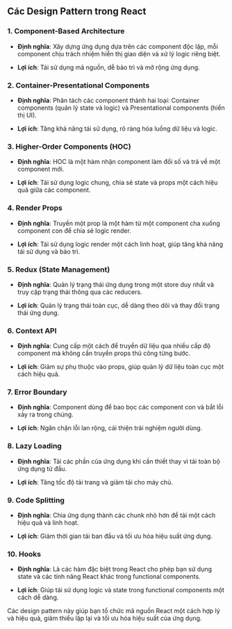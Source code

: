 ## Các Design Pattern trong React

### 1. Component-Based Architecture

- **Định nghĩa**: Xây dựng ứng dụng dựa trên các component độc lập, mỗi component chịu trách nhiệm hiển thị giao diện và xử lý logic riêng biệt.

- **Lợi ích**: Tái sử dụng mã nguồn, dễ bảo trì và mở rộng ứng dụng.

### 2. Container-Presentational Components

- **Định nghĩa**: Phân tách các component thành hai loại: Container components (quản lý state và logic) và Presentational components (hiển thị UI).

- **Lợi ích**: Tăng khả năng tái sử dụng, rõ ràng hóa luồng dữ liệu và logic.

### 3. Higher-Order Components (HOC)

- **Định nghĩa**: HOC là một hàm nhận component làm đối số và trả về một component mới.

- **Lợi ích**: Tái sử dụng logic chung, chia sẻ state và props một cách hiệu quả giữa các component.

### 4. Render Props

- **Định nghĩa**: Truyền một prop là một hàm từ một component cha xuống component con để chia sẻ logic render.

- **Lợi ích**: Tái sử dụng logic render một cách linh hoạt, giúp tăng khả năng tái sử dụng và bảo trì.

### 5. Redux (State Management)

- **Định nghĩa**: Quản lý trạng thái ứng dụng trong một store duy nhất và truy cập trạng thái thông qua các reducers.

- **Lợi ích**: Quản lý trạng thái toàn cục, dễ dàng theo dõi và thay đổi trạng thái ứng dụng.

### 6. Context API

- **Định nghĩa**: Cung cấp một cách để truyền dữ liệu qua nhiều cấp độ component mà không cần truyền props thủ công từng bước.

- **Lợi ích**: Giảm sự phụ thuộc vào props, giúp quản lý dữ liệu toàn cục một cách hiệu quả.

### 7. Error Boundary

- **Định nghĩa**: Component dùng để bao bọc các component con và bắt lỗi xảy ra trong chúng.

- **Lợi ích**: Ngăn chặn lỗi lan rộng, cải thiện trải nghiệm người dùng.

### 8. Lazy Loading

- **Định nghĩa**: Tải các phần của ứng dụng khi cần thiết thay vì tải toàn bộ ứng dụng từ đầu.

- **Lợi ích**: Tăng tốc độ tải trang và giảm tải cho máy chủ.

### 9. Code Splitting

- **Định nghĩa**: Chia ứng dụng thành các chunk nhỏ hơn để tải một cách hiệu quả và linh hoạt.

- **Lợi ích**: Giảm thời gian tải ban đầu và tối ưu hóa hiệu suất ứng dụng.

### 10. Hooks

- **Định nghĩa**: Là các hàm đặc biệt trong React cho phép bạn sử dụng state và các tính năng React khác trong functional components.

- **Lợi ích**: Giúp tái sử dụng logic và state trong functional components một cách dễ dàng.

Các design pattern này giúp bạn tổ chức mã nguồn React một cách hợp lý và hiệu quả, giảm thiểu lặp lại và tối ưu hóa hiệu suất của ứng dụng.
